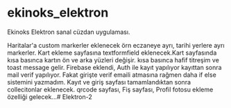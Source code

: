 # ekinoks_elektron

Ekinoks Elektron sanal cüzdan uygulaması.

Haritalar'a custom markerler eklenecek örn eczaneye ayrı, tarihi yerlere ayrı
markerler. Kart ekleme sayfasına textformfield eklenecek.Kart sayfasında kısa basınca kartın ön
ve arka yüzleri değişir. kısa basınca hafif titreşim ve toast message gelir.
Firebase eklendi, Auth ile kayıt yapılıyor kayıttan sonra mail verif yapılıyor. Fakat girişte verif emaili atmasına rağmen daha if else sistemini yazmadım. Kayıt ve giriş sayfası tamamlandıktan sonra collecitonlar eklenecek. qrcode sayfası, Fiş sayfası, Profil fotosu ekleme özelliği gelecek...#   E l e k t r o n - 2  
 